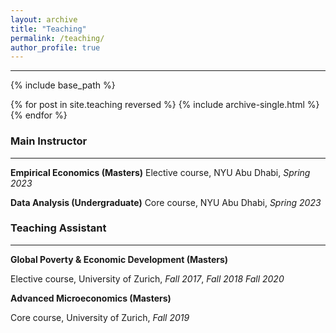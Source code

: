 ```yaml
---
layout: archive
title: "Teaching"
permalink: /teaching/
author_profile: true
---
```

---
{% include base_path %}

{% for post in site.teaching reversed %}
  {% include archive-single.html %}
{% endfor %}

### Main Instructor
---

__Empirical Economics (Masters)__
Elective course, NYU Abu Dhabi, *Spring 2023* 

__Data Analysis (Undergraduate)__
Core course, NYU Abu Dhabi, *Spring 2023*

### Teaching Assistant
---
__Global Poverty & Economic Development (Masters)__

Elective course, University of Zurich, *Fall 2017*, *Fall 2018* *Fall 2020*

__Advanced Microeconomics (Masters)__

Core course, University of Zurich, *Fall 2019*
